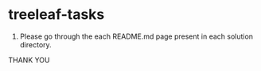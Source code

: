 # treeleaf-tasks

1. Please go through the each README.md page present in each solution directory.

THANK YOU
